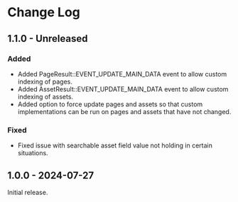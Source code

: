 # Change Log

## 1.1.0 - Unreleased

### Added

- Added PageResult::EVENT\_UPDATE\_MAIN\_DATA event to allow custom indexing of pages.
- Added AssetResult::EVENT\_UPDATE\_MAIN\_DATA event to allow custom indexing of assets.
- Added option to force update pages and assets so that custom implementations can be run on pages and assets that have not changed.

### Fixed

- Fixed issue with searchable asset field value not holding in certain situations.

## 1.0.0 - 2024-07-27

Initial release.
